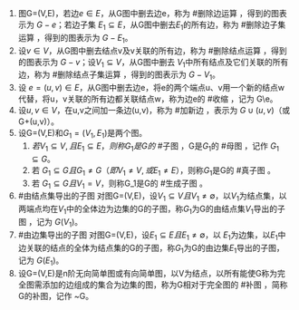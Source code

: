 1. 图G=(V,E)，若边$e\in E$，从G图中删去边e，称为 #删除边运算 ，得到的图表示为 $G-e$；若边子集 $E_1\subseteq E$，从G图中删去$E_1$的所有边，称为 #删除边子集运算 ，得到的图表示为 $G-E_1$。
2. 设$v\in V$，从G图中删去结点v及v关联的所有边，称为 #删除结点运算 ，得到的图表示为 $G-v$；设$V_1\subseteq V$，从G图中删去 $V_1$中所有结点及它们关联的所有边，称为 #删除结点子集运算 ，得到的图表示为 $G-V_1$。
3. 设 $e=(u,v)\in E$，从G图中删去边e，将e的两个端点u、v用一个新的结点w代替，将u，v关联的所有边都关联结点w，称为边e的 #收缩 ，记为 G\\e。
4. 设$u,v\in V$，在u,v之间加一条边(u,v)，称为 #加新边 ，表示为 $G\cup (u,v)$（或G+(u,v)）。
5. 设G=(V,E)和$G_1=(V_1,E_1)$是两个图。
	1. $若V_1\subseteq V,且E_1\subseteq E，则称G_1是G的$ #子图 ，G是$G_1$的 #母图 ，记作 $G_1\subseteq G$。
	2. 若 $G_1\subseteq G且G_1\ne G（即V_1\ne V,或E_1\ne E）$，则称$G_1$是G的 #真子图 。
	3. 若 $G_1\subseteq G且V_1=V$，则称G_1是G的 #生成子图 。
6.  #由结点集导出的子图 对图G=(V,E)，设$V_1\subseteq V且V_1\ne \emptyset$，以$V_1$为结点集，以两端点均在$V_1$中的全体边为边集的G的子图，称$G_1$为G的由结点集$V_1$导出的子图 ，记为 $G(V_1)$。
7.  #由边集导出的子图 对图G=(V,E)，设$E_1\subseteq E且E_1\ne \emptyset$，以 $E_1$为边集，以$E_1$中边关联的结点的全体为结点集的G的子图，称$G_1$为G的由边集$E_1$导出的子图，记为 $G(E_1)$。
8. 设G=(V,E)是n阶无向简单图或有向简单图，以V为结点，以所有能使G称为完全图需添加的边组成的集合为边集的图，称为G相对于完全图的 #补图 ，简称G的补图，记作 ~G。